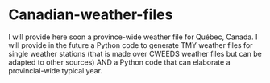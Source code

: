 # Canadian-weather-files
I will provide here soon a province-wide weather file for Québec, Canada.
I will provide in the future a Python code to generate TMY weather files for single weather stations (that is made over CWEEDS weather files but can be adapted to other sources) AND a Python code that can elaborate a provincial-wide typical year.
